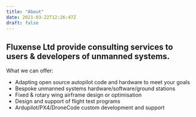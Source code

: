 ```yaml
---
title: "About"
date: 2021-03-22T12:26:47Z
draft: false
---
```


## Fluxense Ltd provide consulting services to users & developers of unmanned systems.

What we can offer:

* Adapting open source autopilot code and hardware to meet your goals
* Bespoke unmanned systems hardware/software/ground stations
* Fixed & rotary wing airframe design or optimisation
* Design and support of flight test programs
* Ardupilot/PX4/DroneCode custom development and support